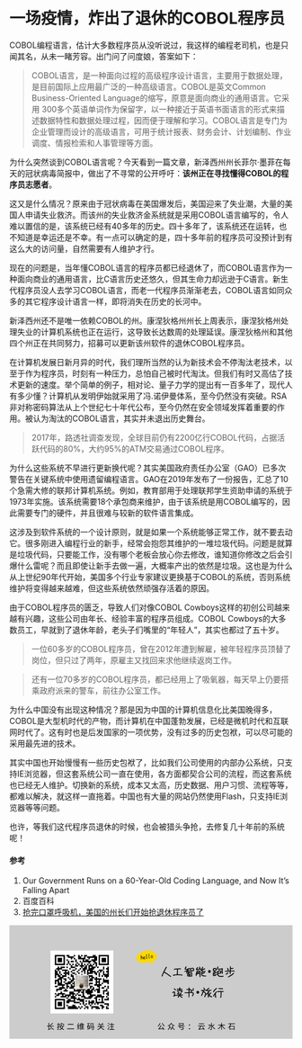 # 一场疫情，炸出了退休的COBOL程序员

COBOL编程语言，估计大多数程序员从没听说过，我这样的编程老司机，也是只闻其名，从未一睹芳容。出门问了问度娘，答案如下：

> COBOL语言，是一种面向过程的高级程序设计语言，主要用于数据处理，是目前国际上应用最广泛的一种高级语言。COBOL是英文Common Business-Oriented Language的缩写，原意是面向商业的通用语言。它采用 300多个英语单词作为保留字，以一种接近于英语书面语言的形式来描述数据特性和数据处理过程，因而便于理解和学习。COBOL语言是专门为企业管理而设计的高级语言，可用于统计报表、财务会计、计划编制、作业调度、情报检索和人事管理等方面。

为什么突然谈到COBOL语言呢？今天看到一篇文章，新泽西州州长菲尔·墨菲在每天的冠状病毒简报中，做出了不寻常的公开呼吁：**该州正在寻找懂得COBOL的程序员志愿者**。

这又是什么情况？原来由于冠状病毒在美国爆发后，美国迎来了失业潮，大量的美国人申请失业救济。而该州的失业救济金系统就是采用COBOL语言编写的，令人难以置信的是，该系统已经有40多年的历史。四十多年了，该系统还在运转，也不知道是幸运还是不幸。有一点可以确定的是，四十多年前的程序员可没预计到有这么大的访问量，自然需要有人维护才行。

现在的问题是，当年懂COBOL语言的程序员都已经退休了，而COBOL语言作为一种面向商业的通用语言，比C语言历史还悠久，但其生命力却远逊于C语言。新生代程序员没人去学习COBOL语言，而老一代程序员渐渐老去，COBOL语言如同众多的其它程序设计语言一样，即将消失在历史的长河中。

新泽西州还不是唯一依赖COBOL的州。康涅狄格州州长上周表示，康涅狄格州处理失业的计算机系统也正在运行，这导致长达数周的处理延误。康涅狄格州和其他四个州正在共同努力，招募可以更新该州软件的退休COBOL程序员。

在计算机发展日新月异的时代，我们理所当然的认为新技术会不停淘汰老技术，以至于作为程序员，时刻有一种压力，总怕自己被时代淘汰。但我们有时又高估了技术更新的速度。举个简单的例子，相对论、量子力学的提出有一百多年了，现代人有多少懂？计算机从发明伊始就采用了冯.诺伊曼体系，至今仍然没有突破。RSA非对称密码算法从上个世纪七十年代公布，至今仍然在安全领域发挥着重要的作用。被认为淘汰的COBOL语言，其实并未退出历史舞台。

> 2017年，路透社调查发现，全球目前仍有2200亿行COBOL代码，占据活跃代码的80%，大约95%的ATM交易通过COBOL程序。

为什么这些系统不早进行更新换代呢？其实美国政府责任办公室（GAO）已多次警告在关键系统中使用遗留编程语言。GAO在2019年发布了一份报告，汇总了10个急需大修的联邦计算机系统。例如，教育部用于处理联邦学生资助申请的系统于1973年实施。该系统需要18个承包商来维护，由于该系统是用COBOL编写的，因此需要专门的硬件，并且很难与较新的软件语言集成。

这涉及到软件系统的一个设计原则，就是如果一个系统能够正常工作，就不要去动它。很多刚进入编程行业的新手，经常会抱怨其维护的一堆垃圾代码。问题是就算是垃圾代码，只要能工作，没有哪个老板会放心你去修改，谁知道你修改之后会引爆什么雷呢？而且即使让新手去做一遍，大概率产出的依然是垃圾。这也是为什么从上世纪90年代开始，美国多个行业专家建议更换基于COBOL的系统，否则系统维护将变得越来越难，但这些系统依然顽强存活着的原因。

由于COBOL程序员的匮乏，导致人们对像COBOL Cowboys这样的初创公司越来越有兴趣，这些公司由年长、经验丰富的程序员组成。COBOL Cowboys的大多数员工，早就到了退休年龄，老头子们嘴里的“年轻人”，其实也都过了五十岁。

> 一位60多岁的COBOL程序员，曾在2012年遭到解雇，被年轻程序员顶替了岗位，但只过了两年，原雇主又找回来求他继续返岗工作。

> 还有一位70多岁的COBOL程序员，都已经用上了吸氧器，每天早上仍要搭乘政府派来的警车，前往办公室工作。

为什么中国没有出现这种情况？那是因为中国的计算机信息化比美国晚得多，COBOL是大型机时代的产物，而计算机在中国蓬勃发展，已经是微机时代和互联网时代了。这有时也是后发国家的一项优势，没有过多的历史包袱，可以尽可能的采用最先进的技术。

其实中国也开始慢慢有一些历史包袱了，比如我们公司使用的内部办公系统，只支持IE浏览器，但这套系统公司一直在使用，各方面都契合公司的流程，而这套系统也已经无人维护。切换新的系统，成本又太高，历史数据、用户习惯、流程等等，都难以解决，就这样一直拖着。中国也有大量的网站仍然使用Flash，只支持IE浏览器等等问题。

也许，等我们这代程序员退休的时候，也会被猎头争抢，去修复几十年前的系统呢！

#### 参考

1. Our Government Runs on a 60-Year-Old Coding Language, and Now It’s Falling Apart
2. 百度百科
3. [抢完口罩呼吸机，美国的州长们开始抢退休程序员了](https://mp.weixin.qq.com/s?__biz=MTg1MjI3MzY2MQ==&mid=2651725047&idx=3&sn=473bbd27b81b8317cf3512ccd659f8b9&chksm=5da238656ad5b1735127165ee52f92dbc9143ea45be7ac0a1f6fb9c4b06be6b2c7d03e4e7f87&mpshare=1&scene=1&srcid=&sharer_sharetime=1586603519855&sharer_shareid=24b5a050197b94ae2b3bc1b7037db775#rd)

![](https://raw.githubusercontent.com/mogoweb/mywritings/master/book_wechat/common_images/%E5%BE%AE%E4%BF%A1%E5%85%AC%E4%BC%97%E5%8F%B7_%E5%85%B3%E6%B3%A8%E4%BA%8C%E7%BB%B4%E7%A0%81.png)